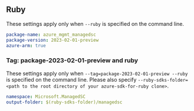 ## Ruby

These settings apply only when `--ruby` is specified on the command line.

```yaml
package-name: azure_mgmt_managedsc
package-version: 2023-02-01-preview
azure-arm: true
```

### Tag: package-2023-02-01-preview and ruby

These settings apply only when `--tag=package-2023-02-01-preview --ruby` is specified on the command line.
Please also specify `--ruby-sdks-folder=<path to the root directory of your azure-sdk-for-ruby clone>`.

```yaml $(tag) == 'package-2023-02-01-preview' && $(ruby)
namespace: Microsoft.ManagedSC
output-folder: $(ruby-sdks-folder)/managedsc
```
